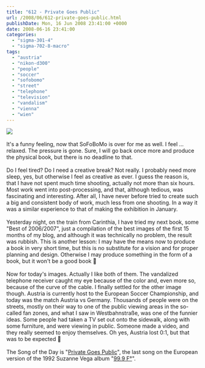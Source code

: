 ```yaml
---
title: "612 - Private Goes Public"
url: /2008/06/612-private-goes-public.html
publishDate: Mon, 16 Jun 2008 23:41:00 +0000
date: 2008-06-16 23:41:00
categories: 
  - "sigma-301-4"
  - "sigma-702-8-macro"
tags: 
  - "austria"
  - "nikon-d300"
  - "people"
  - "soccer"
  - "sofobomo"
  - "street"
  - "telephone"
  - "television"
  - "vandalism"
  - "vienna"
  - "wien"
---
```

<a href="https://d25zfm9zpd7gm5.cloudfront.net/1200x1200/2008/20080616_204134_ps.jpg" target="_blank"><img src="https://d25zfm9zpd7gm5.cloudfront.net/0600x0600/2008/20080616_204134_ps.jpg"/></a><br/><br/>It's a funny feeling, now that SoFoBoMo is over for me as well. I feel ... relaxed. The pressure is gone. Sure, I will go back once more and produce the physical book, but there is no deadline to that.<br/><br/>Do I feel tired? Do I need a creative break? Not really. I probably need more sleep, yes, but otherwise I feel as creative as ever. I guess the reason is, that I have not spent much time shooting, actually not more than six hours. Most work went into post-processing, and that, although tedious, was fascinating and interesting. After all, I have never before tried to create such a big and consistent body of work, much less from one shooting. In a way it was a similar experience to that of making the exhibition in January.<br/><br/>Yesterday night, on the train from Carinthia, I have tried my next book, some "Best of 2006/2007", just a compilation of the best images of the first 15 months of my blog, and although it was technically no problem, the result was rubbish. This is another lesson: I may have the means now to produce a book in very short time, but this is no substitute for a vision and for proper planning and design. Otherwise I may produce something in the form of a book, but it won't be a good book 🙂<br/><br/><a href="https://d25zfm9zpd7gm5.cloudfront.net/1200x1200/2008/20080616_165724_ps.jpg" target="_blank"><img alt="" border="0" src="https://d25zfm9zpd7gm5.cloudfront.net/0150x0150/2008/20080616_165724_ps.jpg" style="margin: 0pt 0px 0pt 10px; float: right;"/></a> Now for today's images. Actually I like both of them. The vandalized telephone receiver caught my eye because of the color and, even more so, because of the curve of the cable. I finally settled for the other image though. Austria is currently host to the European Soccer Championship, and today was the match Austria vs Germany. Thousands of people were on the streets, mostly on their way to one of the public viewing areas in the so-called fan zones, and what I saw in Westbahnstraße, was one of the funnier ideas. Some people had taken a TV set out onto the sidewalk, along with some furniture, and were viewing in public. Someone made a video, and they really seemed to enjoy themselves. Oh yes, Austria lost 0:1, but that was to be expected 🙂<br/><br/>The Song of the Day is "<a href="http://www.lyricstime.com/suzanne-vega-private-goes-public-lyrics.html" target="_blank">Private Goes Public</a>", the last song on the European version of the 1992 Suzanne Vega album "<a href="http://www.amazon.de/99-9-F°-Suzanne-Vega/dp/B000024AC9" target="_blank">99.9 F°</a>".
